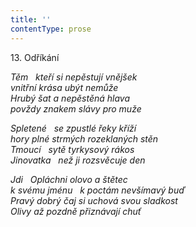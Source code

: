 ```yaml
---
title: ''
contentType: prose
---
```


13. Odříkání

_Těm   kteří si nepěstují vnějšek  
vnitřní krása ubýt nemůže  
Hrubý šat a nepěstěná hlava  
povždy znakem slávy pro muže_

_Spletené   se zpustlé řeky kříží  
hory plné strmých rozeklaných stěn  
Tmoucí   sytě tyrkysový rákos  
Jinovatka   než ji rozsvěcuje den_

_Jdi   Opláchni olovo a štětec  
k svému jménu   k poctám nevšímavý buď  
Pravý dobrý čaj si uchová svou sladkost  
Olivy až pozdně přiznávají chuť_
